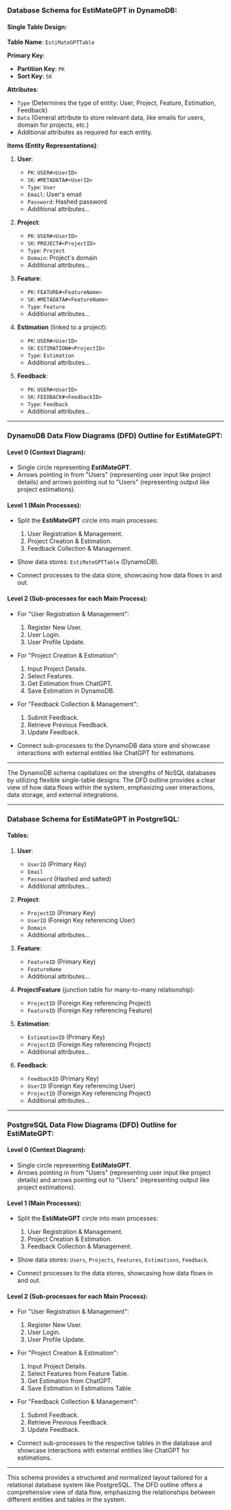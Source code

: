 ### **Database Schema for EstiMateGPT in DynamoDB**:

#### **Single Table Design**:

**Table Name**: `EstiMateGPTTable`

**Primary Key**:
- **Partition Key**: `PK`
- **Sort Key**: `SK`

**Attributes**:
- `Type` (Determines the type of entity: User, Project, Feature, Estimation, Feedback)
- `Data` (General attribute to store relevant data, like emails for users, domain for projects, etc.)
- Additional attributes as required for each entity.

**Items (Entity Representations)**:

1. **User**:
   - `PK`: `USER#<UserID>`
   - `SK`: `#METADATA#<UserID>`
   - `Type`: `User`
   - `Email`: User's email
   - `Password`: Hashed password
   - Additional attributes...

2. **Project**:
   - `PK`: `USER#<UserID>`
   - `SK`: `PROJECT#<ProjectID>`
   - `Type`: `Project`
   - `Domain`: Project's domain
   - Additional attributes...

3. **Feature**:
   - `PK`: `FEATURE#<FeatureName>`
   - `SK`: `#METADATA#<FeatureName>`
   - `Type`: `Feature`
   - Additional attributes...

4. **Estimation** (linked to a project):
   - `PK`: `USER#<UserID>`
   - `SK`: `ESTIMATION#<ProjectID>`
   - `Type`: `Estimation`
   - Additional attributes...

5. **Feedback**:
   - `PK`: `USER#<UserID>`
   - `SK`: `FEEDBACK#<FeedbackID>`
   - `Type`: `Feedback`
   - Additional attributes...

---

### **DynamoDB Data Flow Diagrams (DFD) Outline for EstiMateGPT**:

#### **Level 0 (Context Diagram)**:
- Single circle representing **EstiMateGPT**.
- Arrows pointing in from "Users" (representing user input like project details) and arrows pointing out to "Users" (representing output like project estimations).

#### **Level 1 (Main Processes)**:
- Split the **EstiMateGPT** circle into main processes:
  1. User Registration & Management.
  2. Project Creation & Estimation.
  3. Feedback Collection & Management.
  
- Show data stores: `EstiMateGPTTable` (DynamoDB).
- Connect processes to the data store, showcasing how data flows in and out.

#### **Level 2 (Sub-processes for each Main Process)**:
- For "User Registration & Management":
  1. Register New User.
  2. User Login.
  3. User Profile Update.

- For "Project Creation & Estimation":
  1. Input Project Details.
  2. Select Features.
  3. Get Estimation from ChatGPT.
  4. Save Estimation in DynamoDB.
  
- For "Feedback Collection & Management":
  1. Submit Feedback.
  2. Retrieve Previous Feedback.
  3. Update Feedback.

- Connect sub-processes to the DynamoDB data store and showcase interactions with external entities like ChatGPT for estimations.

---

The DynamoDB schema capitalizes on the strengths of NoSQL databases by utilizing flexible single-table designs. The DFD outline provides a clear view of how data flows within the system, emphasizing user interactions, data storage, and external integrations.

---

### **Database Schema for EstiMateGPT in PostgreSQL**:

#### **Tables**:

1. **User**:
   - `UserID` (Primary Key)
   - `Email`
   - `Password` (Hashed and salted)
   - Additional attributes...

2. **Project**:
   - `ProjectID` (Primary Key)
   - `UserID` (Foreign Key referencing User)
   - `Domain`
   - Additional attributes...

3. **Feature**:
   - `FeatureID` (Primary Key)
   - `FeatureName`
   - Additional attributes...

4. **ProjectFeature** (junction table for many-to-many relationship):
   - `ProjectID` (Foreign Key referencing Project)
   - `FeatureID` (Foreign Key referencing Feature)

5. **Estimation**:
   - `EstimationID` (Primary Key)
   - `ProjectID` (Foreign Key referencing Project)
   - Additional attributes...

6. **Feedback**:
   - `FeedbackID` (Primary Key)
   - `UserID` (Foreign Key referencing User)
   - `ProjectID` (Foreign Key referencing Project)
   - Additional attributes...

---

### **PostgreSQL Data Flow Diagrams (DFD) Outline for EstiMateGPT**:

#### **Level 0 (Context Diagram)**:
- Single circle representing **EstiMateGPT**.
- Arrows pointing in from "Users" (representing user input like project details) and arrows pointing out to "Users" (representing output like project estimations).

#### **Level 1 (Main Processes)**:
- Split the **EstiMateGPT** circle into main processes:
  1. User Registration & Management.
  2. Project Creation & Estimation.
  3. Feedback Collection & Management.
  
- Show data stores: `Users`, `Projects`, `Features`, `Estimations`, `Feedback`.
- Connect processes to the data stores, showcasing how data flows in and out.

#### **Level 2 (Sub-processes for each Main Process)**:
- For "User Registration & Management":
  1. Register New User.
  2. User Login.
  3. User Profile Update.

- For "Project Creation & Estimation":
  1. Input Project Details.
  2. Select Features from Feature Table.
  3. Get Estimation from ChatGPT.
  4. Save Estimation in Estimations Table.
  
- For "Feedback Collection & Management":
  1. Submit Feedback.
  2. Retrieve Previous Feedback.
  3. Update Feedback.

- Connect sub-processes to the respective tables in the database and showcase interactions with external entities like ChatGPT for estimations.

---

This schema provides a structured and normalized layout tailored for a relational database system like PostgreSQL. The DFD outline offers a comprehensive view of data flow, emphasizing the relationships between different entities and tables in the system.